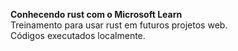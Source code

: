**Conhecendo rust com o Microsoft Learn**  
Treinamento para usar rust em futuros projetos web.  
Códigos executados localmente.  
